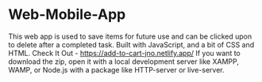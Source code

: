 # Web-Mobile-App
This web app is used to save items for future use and can be clicked upon to delete after a completed task. Built with JavaScript, and a bit of CSS and HTML.
Check It Out - https://add-to-cart-jno.netlify.app/
If you want to download the zip, open it with a local development server like XAMPP, WAMP, or Node.js with a package like HTTP-server or live-server.
